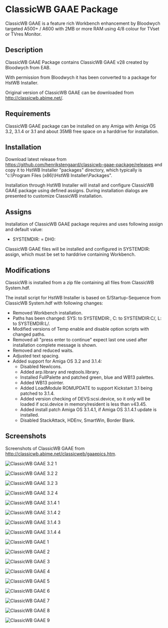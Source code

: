 # ClassicWB GAAE Package

ClassicWB GAAE is a feature rich Workbench enhancement by Bloodwych targeted A500+ / A600 with 2MB or more RAM using 4/8 colour for TVset or TVres Monitor.

## Description

ClassicWB GAAE Package contains ClassicWB GAAE v28 created by Bloodwych from EAB. 

With permission from Bloodwych it has been converted to a package for HstWB Installer.

Original version of ClassicWB GAAE can be downloaded from http://classicwb.abime.net/.

## Requirements

ClassicWB GAAE package can be installed on any Amiga with Amiga OS 3.2, 3.1.4 or 3.1 and about 35MB free space on a harddrive for installation.

## Installation

Download latest release from https://github.com/henrikstengaard/classicwb-gaae-package/releases and copy it to HstWB Installer "packages" directory, which typically is "c:\Program Files (x86)\HstWB Installer\Packages".

Installation through HstWB Installer will install and configure ClassicWB GAAE package using defined assigns.
During installation dialogs are presented to customize ClassicWB installation.

## Assigns

Installation of ClassicWB GAAE package requires and uses following assign and default value:

- SYSTEMDIR: = DH0:

ClassicWB GAAE files will be installed and configured in SYSTEMDIR: assign, which must be set to harddrive containing Workbench.

## Modifications

ClassicWB is installed from a zip file containing all files from ClassicWB System.hdf.

The install script for HstWB Installer is based on S/Startup-Sequence from ClassicWB System.hdf with following changes:

- Removed Workbench installation.
- Paths has been changed: SYS: to SYSTEMDIR:, C: to SYSTEMDIR:C/, L: to SYSTEMDIR:L/.
- Modified versions of Temp enable and disable option scripts with changed paths.
- Removed all "press enter to continue" expect last one used after installation complete message is shown.
- Removed and reduced waits.
- Adjusted text spacing.
- Added support for Amiga OS 3.2 and 3.1.4:
  - Disabled NewIcons.
  - Added arp.library and reqtools.library.
  - Installed FullPalette and patched green, blue and WB13 palettes.
  - Added WB13 pointer.
  - Added LoadModule ROMUPDATE to support Kickstart 3.1 being patched to 3.1.4.
  - Added version checking of DEVS:scsi.device, so it only will be loaded if scsi.device in memory/resident is less than v43.45.
  - Added install patch Amiga OS 3.1.4.1, if Amiga OS 3.1.4.1 update is installed.
  - Disabled StackAttack, HDEnv, SmartWin, Border Blank.

## Screenshots

Screenshots of ClassicWB GAAE from http://classicwb.abime.net/classicweb/gaaepics.htm.

![ClassicWB GAAE 3.2 1](screenshots/classicwb_gaae_3.2_1.png?raw=true)

![ClassicWB GAAE 3.2 2](screenshots/classicwb_gaae_3.2_2.png?raw=true)

![ClassicWB GAAE 3.2 3](screenshots/classicwb_gaae_3.2_3.png?raw=true)

![ClassicWB GAAE 3.2 4](screenshots/classicwb_gaae_3.2_4.png?raw=true)

![ClassicWB GAAE 3.1.4 1](screenshots/classicwb_gaae_3.1.4_1.png?raw=true)

![ClassicWB GAAE 3.1.4 2](screenshots/classicwb_gaae_3.1.4_2.png?raw=true)

![ClassicWB GAAE 3.1.4 3](screenshots/classicwb_gaae_3.1.4_3.png?raw=true)

![ClassicWB GAAE 3.1.4 4](screenshots/classicwb_gaae_3.1.4_4.png?raw=true)

![ClassicWB GAAE 1](screenshots/classicwb_gaae_1.png?raw=true)

![ClassicWB GAAE 2](screenshots/classicwb_gaae_2.png?raw=true)

![ClassicWB GAAE 3](screenshots/classicwb_gaae_3.png?raw=true)

![ClassicWB GAAE 4](screenshots/classicwb_gaae_4.png?raw=true)

![ClassicWB GAAE 5](screenshots/classicwb_gaae_5.png?raw=true)

![ClassicWB GAAE 6](screenshots/classicwb_gaae_6.png?raw=true)

![ClassicWB GAAE 7](screenshots/classicwb_gaae_7.png?raw=true)

![ClassicWB GAAE 8](screenshots/classicwb_gaae_8.png?raw=true)

![ClassicWB GAAE 9](screenshots/classicwb_gaae_9.png?raw=true)